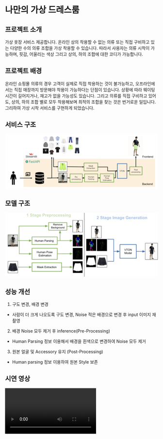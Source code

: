 # 나만의 가상 드레스룸
## 프로젝트 소개
가상 옷장 서비스 제공합니다. 온라인 상의 착용할 수 없는 의류 또는 직접 구비하고 있는 다양한 수의 의류 조합을 가상 착용할 수 있습니다. 따라서 사용자는 의류 시착이 가능하며, 핏감, 어울리는 색상 그리고 상의, 하의 조합에 대한 코디가 가능합니다.

## 프로젝트 배경
온라인 쇼핑몰 의류의 경우 고객이 실제로 직접 착용하는 것이 불가능하고, 오프라인에서는 직접 매장까지 방문해야 착용이 가능하다는 단점이 있습니다. 상황에 따라 웨이팅 시간이 길어지거나, 재고가 없을 가능성도 있습니다. 그리고 의류를 직접 구비하고 있어도, 상의, 하의 조합 별로 모두 착용해보며 최적의 조합을 찾는 것은 번거로운 일입니다. 그리하여 가상 시착 서비스를 구현하게 되었습니다.

## 서비스 구조
![Alt text](<img/system_architecture.png>)

## 모델 구조
![Alt text](<img/model_architecture.png>)

## 성능 개선
1. 구도 변경, 배경 변경

- 사람이 더 크게 나오도록 구도 변경, Noise 적은 배경으로 변경 후 input 이미지 재촬영
2. 배경 Noise 모두 제거 후 inference(Pre-Processing)

- Human Parsing 정보 이용해서 배경을 흰색으로 변경하여 Noise 모두 제거

3. 원본 얼굴 및 Accessory 유지 (Post-Processing)

- Human parsing 정보 이용하여 원본 Style 보존

## 시연 영상 
<video src="img/demo.mp4" controls title="Title"></video>
